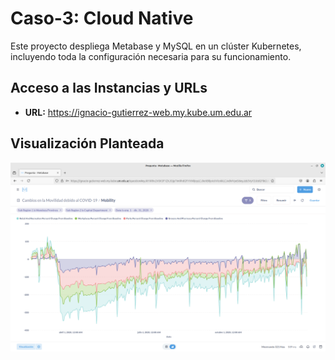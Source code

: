 # Caso-3: Cloud Native

Este proyecto despliega Metabase y MySQL en un clúster Kubernetes, incluyendo toda la configuración necesaria para su funcionamiento.


## Acceso a las Instancias y URLs

- **URL:** https://ignacio-gutierrez-web.my.kube.um.edu.ar

## Visualización Planteada
![Imagen de la Visualizacion planteada](https://github.com/Ignacio-Gutierrez/Teleinformatica/blob/main/Caso3/MetabaseVisualizacionCaso3.png)